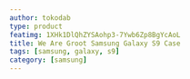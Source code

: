 ```yaml
---
author: tokodab
type: product
featimg: 1XHk1DlQhZYSAohp3-7Ywb6Zp8BgYcAoL
title: We Are Groot Samsung Galaxy S9 Case
tags: [samsung, galaxy, s9]
category: [samsung]
---
```

